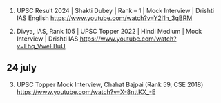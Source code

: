 1. UPSC Result 2024 | Shakti Dubey | Rank – 1 | Mock Interview | Drishti IAS English
https://www.youtube.com/watch?v=Y2l1h_3qBRM

2. Divya, IAS, Rank 105 | UPSC Topper 2022 | Hindi Medium | Mock Interview | Drishti IAS
https://www.youtube.com/watch?v=Ehq_VweFBuU

## 24 july
3. UPSC Topper Mock Interview, Chahat Bajpai (Rank 59, CSE 2018)
https://www.youtube.com/watch?v=X-8nttKX_-E
